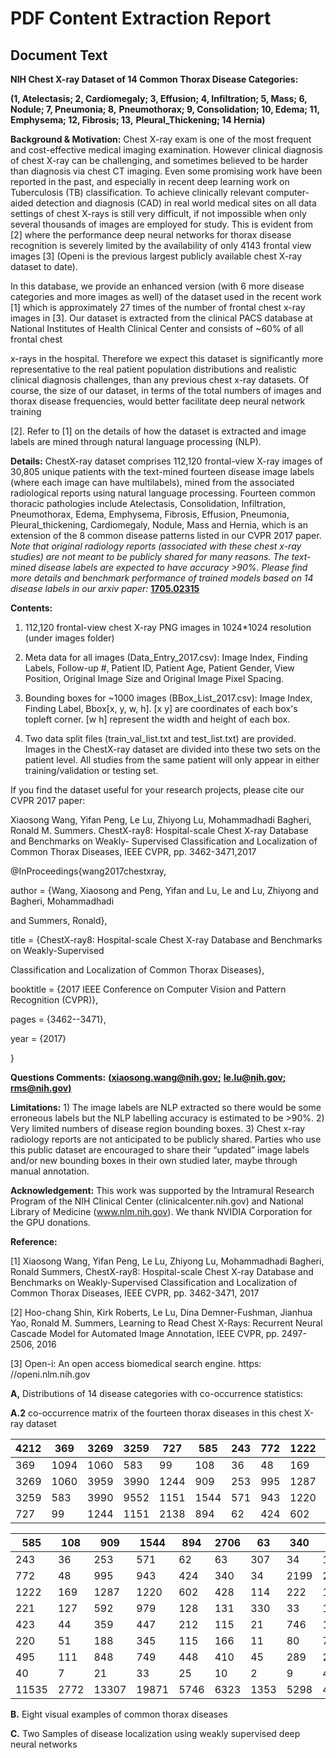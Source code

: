 # PDF Content Extraction Report

## Document Text

**NIH Chest X-ray Dataset of 14 Common Thorax Disease Categories:**


**(1, Atelectasis; 2, Cardiomegaly; 3, Effusion; 4, Infiltration; 5, Mass; 6, Nodule; 7, Pneumonia; 8,**
**Pneumothorax; 9, Consolidation; 10, Edema; 11, Emphysema; 12, Fibrosis; 13,**
**Pleural_Thickening; 14 Hernia)**

**Background & Motivation:** Chest X-ray exam is one of the most frequent and cost-effective
medical imaging examination. However clinical diagnosis of chest X-ray can be challenging, and
sometimes believed to be harder than diagnosis via chest CT imaging. Even some promising
work have been reported in the past, and especially in recent deep learning work on
Tuberculosis (TB) classification. To achieve clinically relevant computer-aided detection and
diagnosis (CAD) in real world medical sites on all data settings of chest X-rays is still very
difficult, if not impossible when only several thousands of images are employed for study. This is
evident from [2] where the performance deep neural networks for thorax disease recognition is
severely limited by the availability of only 4143 frontal view images [3] (Openi is the previous
largest publicly available chest X-ray dataset to date).

In this database, we provide an enhanced version (with 6 more disease categories and more
images as well) of the dataset used in the recent work [1] which is approximately 27 times of the
number of frontal chest x-ray images in [3]. Our dataset is extracted from the clinical PACS
database at National Institutes of Health Clinical Center and consists of ~60% of all frontal chest

x-rays in the hospital. Therefore we expect this dataset is significantly more representative to
the real patient population distributions and realistic clinical diagnosis challenges, than any
previous chest x-ray datasets. Of course, the size of our dataset, in terms of the total numbers
of images and thorax disease frequencies, would better facilitate deep neural network training

[2]. Refer to [1] on the details of how the dataset is extracted and image labels are mined
through natural language processing (NLP).

**Details:** ChestX-ray dataset comprises 112,120 frontal-view X-ray images of 30,805 unique
patients with the text-mined fourteen disease image labels (where each image can have multilabels), mined from the associated radiological reports using natural language processing.
Fourteen common thoracic pathologies include Atelectasis, Consolidation, Infiltration,
Pneumothorax, Edema, Emphysema, Fibrosis, Effusion, Pneumonia, Pleural_thickening,
Cardiomegaly, Nodule, Mass and Hernia, which is an extension of the 8 common disease
patterns listed in our CVPR 2017 paper. _Note that original radiology reports (associated with_
_these chest x-ray studies) are not meant to be publicly shared for many reasons. The text-mined_
_disease labels are expected to have accuracy >90%. Please find more details and benchmark_
_performance of trained models based on 14 disease labels in our arxiv paper:_ **[1705.02315](https://arxiv.org/abs/1705.02315)**

**Contents:**

1. 112,120 frontal-view chest X-ray PNG images in 1024*1024 resolution (under images folder)
2. Meta data for all images (Data_Entry_2017.csv): Image Index, Finding Labels, Follow-up #,
Patient ID, Patient Age, Patient Gender, View Position, Original Image Size and Original Image
Pixel Spacing.


3. Bounding boxes for ~1000 images (BBox_List_2017.csv): Image Index, Finding Label,
Bbox[x, y, w, h]. [x y] are coordinates of each box's topleft corner. [w h] represent the width and
height of each box.
4. Two data split files (train_val_list.txt and test_list.txt) are provided. Images in the ChestX-ray
dataset are divided into these two sets on the patient level. All studies from the same patient will
only appear in either training/validation or testing set.

If you find the dataset useful for your research projects, please cite our CVPR 2017 paper:

Xiaosong Wang, Yifan Peng, Le Lu, Zhiyong Lu, Mohammadhadi Bagheri, Ronald M. Summers.
ChestX-ray8: Hospital-scale Chest X-ray Database and Benchmarks on Weakly- Supervised
Classification and Localization of Common Thorax Diseases, IEEE CVPR, pp. 3462-3471,2017

@InProceedings{wang2017chestxray,

author  = {Wang, Xiaosong and Peng, Yifan and Lu, Le and Lu, Zhiyong and Bagheri, Mohammadhadi

and Summers, Ronald},

title   = {ChestX-ray8: Hospital-scale Chest X-ray Database and Benchmarks on Weakly-Supervised

Classification and Localization of Common Thorax Diseases},

booktitle = {2017 IEEE Conference on Computer Vision and Pattern Recognition (CVPR)},

pages   = {3462--3471},

year   = {2017}

}

**Questions Comments:** **[(xiaosong.wang@nih.gov;](mailto:xiaosong.wang@nih.gov)** **[le.lu@nih.gov; rms@nih.gov)](mailto:le.lu@nih.gov)**

**Limitations:** 1) The image labels are NLP extracted so there would be some erroneous labels
but the NLP labelling accuracy is estimated to be >90%. 2) Very limited numbers of disease
region bounding boxes. 3) Chest x-ray radiology reports are not anticipated to be publicly
shared. Parties who use this public dataset are encouraged to share their “updated” image
labels and/or new bounding boxes in their own studied later, maybe through manual annotation.

**Acknowledgement:** This work was supported by the Intramural Research Program of the NIH
Clinical Center (clinicalcenter.nih.gov) and National Library of Medicine (www.nlm.nih.gov). We
thank NVIDIA Corporation for the GPU donations.

**Reference:**

[1] Xiaosong Wang, Yifan Peng, Le Lu, Zhiyong Lu, Mohammadhadi Bagheri, Ronald Summers,
ChestX-ray8: Hospital-scale Chest X-ray Database and Benchmarks on Weakly-Supervised
Classification and Localization of Common Thorax Diseases, IEEE CVPR, pp. 3462-3471, 2017

[2] Hoo-chang Shin, Kirk Roberts, Le Lu, Dina Demner-Fushman, Jianhua Yao, Ronald M.
Summers, Learning to Read Chest X-Rays: Recurrent Neural Cascade Model for Automated
Image Annotation, IEEE CVPR, pp. 2497-2506, 2016


[3] Open-i: An open access biomedical search engine. https: //openi.nlm.nih.gov

**A,** Distributions of 14 disease categories with co-occurrence statistics:


**A.2** co-occurrence matrix of the fourteen thorax diseases in this chest X-ray dataset


|4212|369|3269|3259|727|585|243|772|1222|221|423|220|495|40|
|---|---|---|---|---|---|---|---|---|---|---|---|---|---|
|369|1094|1060|583|99|108|36|48|169|127|44|51|111|7|
|3269|1060|3959|3990|1244|909|253|995|1287|592|359|188|848|21|
|3259|583|3990|9552|1151|1544|571|943|1220|979|447|345|749|33|
|727|99|1244|1151|2138|894|62|424|602|128|212|115|448|25|


|585|108|909|1544|894|2706|63|340|428|131|115|166|410|10|
|---|---|---|---|---|---|---|---|---|---|---|---|---|---|
|243|36|253|571|62|63|307|34|114|330|21|11|45|2|
|772|48|995|943|424|340|34|2199|222|33|746|80|289|9|
|1222|169|1287|1220|602|428|114|222|1314|162|103|79|251|4|
|221|127|592|979|128|131|330|33|162|634|30|9|64|3|
|423|44|359|447|212|115|21|746|103|30|895|36|151|4|
|220|51|188|345|115|166|11|80|79|9|36|727|176|8|
|495|111|848|749|448|410|45|289|251|64|151|176|1127|8|
|40|7|21|33|25|10|2|9|4|3|4|8|8|110|
|11535|2772|13307|19871|5746|6323|1353|5298|4667|2303|2516|1686|3385|227|


**B.** Eight visual examples of common thorax diseases


**C.** Two Samples of disease localization using weakly supervised deep neural networks




